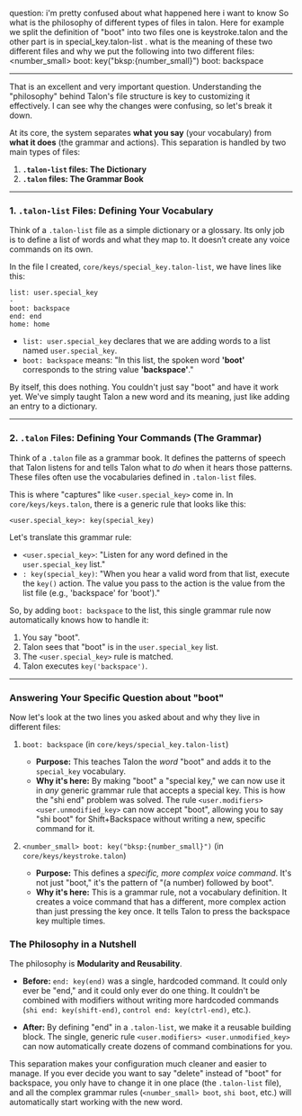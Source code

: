 question: 
i'm pretty confused about what happened here i want to know So what is the philosophy of different types of files in talon.  Here for example we split the definition of  "boot" into two files one is keystroke.talon and the other part is in special_key.talon-list . what is the meaning of these two different files and why we put the  following into two different files:
<number_small> boot:         key("bksp:{number_small}")
boot: backspace


----------

That is an excellent and very important question. Understanding the "philosophy" behind Talon's file structure is key to customizing it effectively. I can see why the changes were confusing, so let's break it down.

At its core, the system separates **what you say** (your vocabulary) from **what it does** (the grammar and actions). This separation is handled by two main types of files:

1.  **`.talon-list` files: The Dictionary**
2.  **`.talon` files: The Grammar Book**

---

### 1. `.talon-list` Files: Defining Your Vocabulary

Think of a `.talon-list` file as a simple dictionary or a glossary. Its only job is to define a list of words and what they map to. It doesn’t create any voice commands on its own.

In the file I created, `core/keys/special_key.talon-list`, we have lines like this:

```
list: user.special_key
-
boot: backspace
end: end
home: home
```

*   `list: user.special_key` declares that we are adding words to a list named `user.special_key`.
*   `boot: backspace` means: "In this list, the spoken word **'boot'** corresponds to the string value **'backspace'**."

By itself, this does nothing. You couldn't just say "boot" and have it work yet. We've simply taught Talon a new word and its meaning, just like adding an entry to a dictionary.

---

### 2. `.talon` Files: Defining Your Commands (The Grammar)

Think of a `.talon` file as a grammar book. It defines the patterns of speech that Talon listens for and tells Talon what to *do* when it hears those patterns. These files often use the vocabularies defined in `.talon-list` files.

This is where "captures" like `<user.special_key>` come in. In `core/keys/keys.talon`, there is a generic rule that looks like this:

```talon
<user.special_key>: key(special_key)
```

Let's translate this grammar rule:
*   `<user.special_key>`: "Listen for any word defined in the `user.special_key` list."
*   `: key(special_key)`: "When you hear a valid word from that list, execute the `key()` action. The value you pass to the action is the value from the list file (e.g., 'backspace' for 'boot')."

So, by adding `boot: backspace` to the list, this single grammar rule now automatically knows how to handle it:
1.  You say "boot".
2.  Talon sees that "boot" is in the `user.special_key` list.
3.  The `<user.special_key>` rule is matched.
4.  Talon executes `key('backspace')`.

---

### Answering Your Specific Question about "boot"

Now let's look at the two lines you asked about and why they live in different files:

1.  `boot: backspace` (in `core/keys/special_key.talon-list`)
    *   **Purpose:** This teaches Talon the *word* "boot" and adds it to the `special_key` vocabulary.
    *   **Why it's here:** By making "boot" a "special key," we can now use it in *any* generic grammar rule that accepts a special key. This is how the "shi end" problem was solved. The rule `<user.modifiers> <user.unmodified_key>` can now accept "boot", allowing you to say "shi boot" for Shift+Backspace without writing a new, specific command for it.

2.  `<number_small> boot: key("bksp:{number_small}")` (in `core/keys/keystroke.talon`)
    *   **Purpose:** This defines a *specific, more complex voice command*. It's not just "boot," it's the pattern of "(a number) followed by boot".
    *   **Why it's here:** This is a grammar rule, not a vocabulary definition. It creates a voice command that has a different, more complex action than just pressing the key once. It tells Talon to press the backspace key multiple times.

### The Philosophy in a Nutshell

The philosophy is **Modularity and Reusability**.

*   **Before:** `end: key(end)` was a single, hardcoded command. It could only ever be "end," and it could only ever do one thing. It couldn't be combined with modifiers without writing more hardcoded commands (`shi end: key(shift-end)`, `control end: key(ctrl-end)`, etc.).

*   **After:** By defining "end" in a `.talon-list`, we make it a reusable building block. The single, generic rule `<user.modifiers> <user.unmodified_key>` can now automatically create dozens of command combinations for you.

This separation makes your configuration much cleaner and easier to manage. If you ever decide you want to say "delete" instead of "boot" for backspace, you only have to change it in one place (the `.talon-list` file), and all the complex grammar rules (`<number_small> boot`, `shi boot`, etc.) will automatically start working with the new word.

